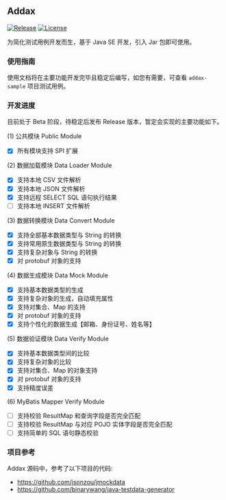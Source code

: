 ## Addax

[![Release](https://img.shields.io/github/v/release/jitwxs/addax.svg)](https://github.com/jitwxs/addax/releases)
[![License](https://img.shields.io/badge/License-Apache%202.0-blue.svg)](https://opensource.org/licenses/Apache-2.0)

为简化测试用例开发而生，基于 Java SE 开发，引入 Jar 包即可使用。

### 使用指南

使用文档将在主要功能开发完毕且稳定后编写，如您有需要，可查看 `addax-sample` 项目测试用例。

### 开发进度

目前处于 Beta 阶段，待稳定后发布 Release 版本，暂定会实现的主要功能如下。

(1) 公共模块 Public Module

- [x] 所有模块支持 SPI 扩展

(2) 数据加载模块 Data Loader Module 

- [x] 支持本地 CSV 文件解析
- [x] 支持本地 JSON 文件解析
- [x] 支持远程 SELECT SQL 语句执行结果
- [ ] 支持本地 INSERT 文件解析
  
(3) 数据转换模块 Data Convert Module

- [x] 支持全部基本数据类型与 String 的转换
- [x] 支持常用原生数据类型与 String 的转换
- [x] 支持复杂对象与 String 的转换
- [x] 对 protobuf 对象的支持

(4) 数据生成模块 Data Mock Module

- [x] 支持基本数据类型的生成
- [x] 支持复杂对象的生成，自动填充属性
- [x] 支持对集合、Map 的支持
- [x] 对 protobuf 对象的支持
- [x] 支持个性化的数据生成【邮箱、身份证号、姓名等】

(5) 数据验证模块 Data Verify Module

- [x] 支持基本数据类型间的比较
- [x] 支持复杂对象的比较
- [x] 支持对集合、Map 的对象支持
- [x] 对 protobuf 对象的支持
- [x] 支持精度误差

(6) MyBatis Mapper Verify Module

- [ ] 支持校验 ResultMap 和查询字段是否完全匹配
- [ ] 支持校验 ResultMap 与对应 POJO 实体字段是否完全匹配
- [ ] 支持简单的 SQL 语句静态校验

### 项目参考

Addax 源码中，参考了以下项目的代码:

- https://github.com/jsonzou/jmockdata
- https://github.com/binarywang/java-testdata-generator
